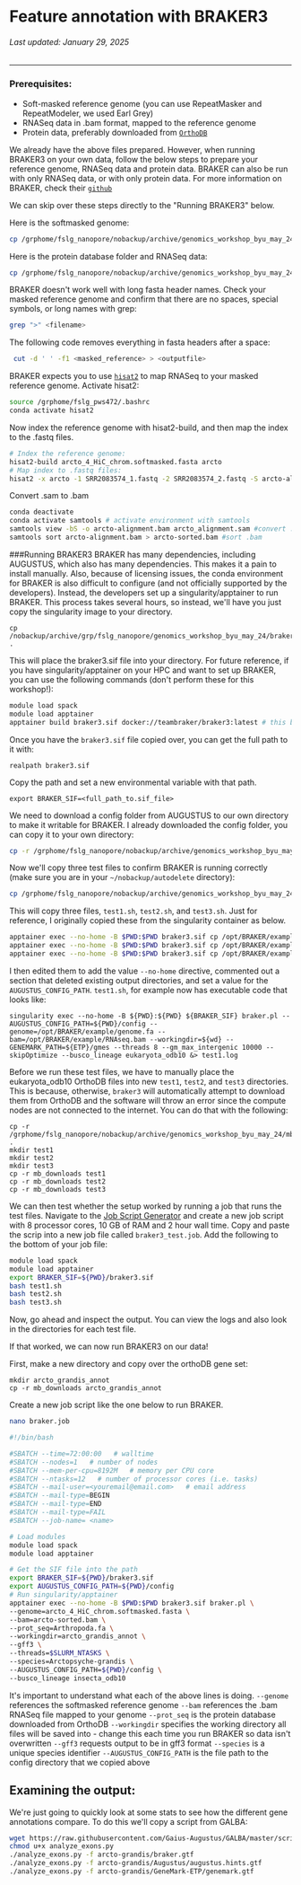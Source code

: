 # Feature annotation with BRAKER3
###### Last updated: January 29, 2025
------------------------------------------------------------------------

### Prerequisites: 

- Soft-masked reference genome (you can use RepeatMasker and RepeatModeler, we used Earl Grey)
- RNASeq data in .bam format, mapped to the reference genome
- Protein data, preferably downloaded from [`OrthoDB`](https://bioinf.uni-greifswald.de/bioinf/partitioned_odb11/)

We already have the above files prepared. However, when running BRAKER3 on your own data, follow the below steps to prepare your reference genome, RNASeq data and protein data. BRAKER can also be run with only RNASeq data, or with only protein data. For more information on BRAKER, check their [`github`](https://github.com/Gaius-Augustus/BRAKER#f19)

We can skip over these steps directly to the "Running BRAKER3" below.

Here is the softmasked genome:

```bash
cp /grphome/fslg_nanopore/nobackup/archive/genomics_workshop_byu_may_24/arcto_4_HiC_chrom_EarlGrey/arcto_4_HiC_chrom_summaryFiles/arcto_4_HiC_chrom.softmasked.fasta .
```

Here is the protein database folder and RNASeq data:

```bash
cp /grphome/fslg_nanopore/nobackup/archive/genomics_workshop_byu_may_24/braker-files/* .
```

BRAKER doesn't work well with long fasta header names. Check your masked reference genome and confirm that there are no spaces, special symbols, or long names with grep:

```bash
grep ">" <filename>
```

The following code removes everything in fasta headers after a space:

```bash
 cut -d ' ' -f1 <masked_reference> > <outputfile>
```

BRAKER expects you to use [`hisat2`](https://daehwankimlab.github.io/hisat2/download/) to map RNASeq to your masked reference genome. Activate hisat2:

```bash
source /grphome/fslg_pws472/.bashrc
conda activate hisat2
```

Now index the reference genome with hisat2-build, and then map the index to the .fastq files.

```bash
# Index the reference genome:
hisat2-build arcto_4_HiC_chrom.softmasked.fasta arcto
# Map index to .fastq files:
hisat2 -x arcto -1 SRR2083574_1.fastq -2 SRR2083574_2.fastq -S arcto-alignment.bam
```

Convert .sam to .bam
```bash
conda deactivate
conda activate samtools # activate environment with samtools
samtools view -bS -o arcto-alignment.bam arcto_alignment.sam #convert .sam to .bam
samtools sort arcto-alignment.bam > arcto-sorted.bam #sort .bam
```

###Running BRAKER3
BRAKER has many dependencies, including AUGUSTUS, which also has many dependencies. This makes it a pain to install manually. Also, because of licensing issues, the conda environment for BRAKER is also difficult to configure (and not officially supported by the developers). Instead, the developers set up a singularity/apptainer to run BRAKER. This process takes several hours, so instead, we'll have you just copy the singularity image to your directory.

```
cp /nobackup/archive/grp/fslg_nanopore/genomics_workshop_byu_may_24/braker3.sif .
```

This will place the braker3.sif file into your directory. For future reference, if you have singularity/apptainer on your HPC and want to set up BRAKER, you can use the following commands (don't perform these for this workshop!):

```bash
module load spack
module load apptainer
apptainer build braker3.sif docker://teambraker/braker3:latest # this builds the .sif file which singularity/apptainer will need to run BRAKER
```

Once you have the `braker3.sif` file copied over, you can get the full path to it with:

```
realpath braker3.sif
```

Copy the path and set a new environmental variable with that path.

```
export BRAKER_SIF=<full_path_to.sif_file>
```

We need to download a config folder from AUGUSTUS to our own directory to make it writable for BRAKER. I already downloaded the config folder, you can copy it to your own directory: 

```bash
cp -r /grphome/fslg_nanopore/nobackup/archive/genomics_workshop_byu_may_24/config/ .
```

Now we'll copy three test files to confirm BRAKER is running correctly (make sure you are in your `~/nobackup/autodelete` directory):

```bash
cp /grphome/fslg_nanopore/nobackup/archive/genomics_workshop_byu_may_24/test*sh
```

This will copy three files, `test1.sh`, `test2.sh`, and `test3.sh`. Just for reference, I originally copied these from the singularity container as below.

```bash
apptainer exec --no-home -B $PWD:$PWD braker3.sif cp /opt/BRAKER/example/singularity-tests/test1.sh .
apptainer exec --no-home -B $PWD:$PWD braker3.sif cp /opt/BRAKER/example/singularity-tests/test2.sh .
apptainer exec --no-home -B $PWD:$PWD braker3.sif cp /opt/BRAKER/example/singularity-tests/test3.sh .
```

I then edited them to add the value `--no-home` directive, commented out a section that deleted existing output directories, and set a value for the `AUGUSTUS_CONFIG_PATH`. `test1.sh`, for example now has executable code that looks like:

```
singularity exec --no-home -B ${PWD}:${PWD} ${BRAKER_SIF} braker.pl --AUGUSTUS_CONFIG_PATH=${PWD}/config --genome=/opt/BRAKER/example/genome.fa --bam=/opt/BRAKER/example/RNAseq.bam --workingdir=${wd} --GENEMARK_PATH=${ETP}/gmes --threads 8 --gm_max_intergenic 10000 --skipOptimize --busco_lineage eukaryota_odb10 &> test1.log
```

Before we run these test files, we have to manually place the eukaryota_odb10 OrthoDB files into new `test1`, `test2`, and `test3` directories. This is because, otherwise, `braker3` will automatically attempt to download them from OrthoDB and the software will throw an error since the compute nodes are not connected to the internet. You can do that with the following:

```
cp -r /grphome/fslg_nanopore/nobackup/archive/genomics_workshop_byu_may_24/mb_downloads .
mkdir test1
mkdir test2
mkdir test3
cp -r mb_downloads test1
cp -r mb_downloads test2
cp -r mb_downloads test3
```

We can then test whether the setup worked by running a job that runs the test files. Navigate to the [Job Script Generator](https://rc.byu.edu/documentation/slurm/script-generator) and create a new job script with 8 processor cores, 10 GB of RAM and 2 hour wall time. Copy and paste the scrip into a new job file called `braker3_test.job`. Add the following to the bottom of your job file:

```bash
module load spack
module load apptainer
export BRAKER_SIF=${PWD}/braker3.sif
bash test1.sh
bash test2.sh
bash test3.sh
```

Now, go ahead and inspect the output. You can view the logs and also look in the directories for each test file.

If that worked, we can now run BRAKER3 on our data! 

First, make a new directory and copy over the orthoDB gene set:

```
mkdir arcto_grandis_annot
cp -r mb_downloads arcto_grandis_annot
```

Create a new job script like the one below to run BRAKER. 


```bash
nano braker.job
```

```bash
#!/bin/bash

#SBATCH --time=72:00:00   # walltime
#SBATCH --nodes=1   # number of nodes
#SBATCH --mem-per-cpu=8192M   # memory per CPU core
#SBATCH --ntasks=12   # number of processor cores (i.e. tasks)
#SBATCH --mail-user=<youremail@email.com>   # email address
#SBATCH --mail-type=BEGIN
#SBATCH --mail-type=END
#SBATCH --mail-type=FAIL
#SBATCH --job-name= <name>

# Load modules
module load spack
module load apptainer

# Get the SIF file into the path
export BRAKER_SIF=${PWD}/braker3.sif
export AUGUSTUS_CONFIG_PATH=${PWD}/config
# Run singularity/apptainer
apptainer exec --no-home -B $PWD:$PWD braker3.sif braker.pl \
--genome=arcto_4_HiC_chrom.softmasked.fasta \
--bam=arcto-sorted.bam \
--prot_seq=Arthropoda.fa \
--workingdir=arcto_grandis_annot \
--gff3 \
--threads=$SLURM_NTASKS \
--species=Arctopsyche-grandis \
--AUGUSTUS_CONFIG_PATH=${PWD}/config \
--busco_lineage insecta_odb10
```

It's important to understand what each of the above lines is doing. 
`--genome` references the softmasked reference genome 
`--bam` references the .bam RNASeq file mapped to your genome
`--prot_seq` is the protein database downloaded from OrthoDB
`--workingdir` specifies the working directory all files will be saved into - change this each time you run BRAKER so data isn't overwritten
`--gff3` requests output to be in gff3 format
`--species` is a unique species identifier
`--AUGUSTUS_CONFIG_PATH` is the file path to the config directory that we copied above

## Examining the output:

We're just going to quickly look at some stats to see how the different gene annotations compare. To do this we'll copy a script from GALBA:

```bash
wget https://raw.githubusercontent.com/Gaius-Augustus/GALBA/master/scripts/analyze_exons.py
chmod u+x analyze_exons.py
./analyze_exons.py -f arcto-grandis/braker.gtf
./analyze_exons.py -f arcto-grandis/Augustus/augustus.hints.gtf
./analyze_exons.py -f arcto-grandis/GeneMark-ETP/genemark.gtf
```
